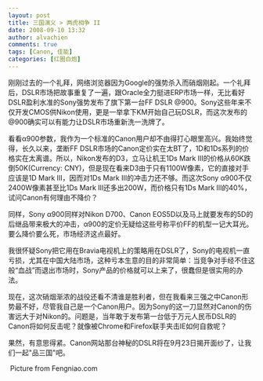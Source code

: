 ```yaml
---
layout: post
title: 三国演义 > 两虎相争 II
date: 2008-09-10 13:32
author: alvachien
comments: true
tags: [Canon, 佳能]
categories: [红圈白炮]
---
```

刚刚过去的一个礼拜，网络浏览器因为Google的强势杀入而硝烟刚起。一个礼拜后，DSLR市场把故事重复了一遍，跟Oracle全力挺进ERP市场一样，无比看好DSLR盈利水准的Sony强势发布了旗下第一台FF DSLR @900。Sony这些年来不仅开发CMOS供Nikon使用，更是一举拿下KM开始自己玩DSLR，而这次发布的@900确实可以有能力让DSLR市场重新洗一洗牌了。
 
看看α900参数，我作为一个标准的Canon用户却不由得打心眼里高兴。我始终觉得，长久以来，垄断FF DSLR市场的Canon定价实在太BT了，1D和1Ds系列的价格实在太离谱。所以，Nikon发布的D3，立马让机王1Ds Mark III的价格从60K跌倒50K(Currency: CNY)，但是现在看来D3由于只有1100W像素，它的直接对手应该是1D Mark III，因而对1Ds Mark III的冲击力还不够。而这次Sony α900不仅2400W像素甚至比1Ds Mark III还多出200W，而价格只有1Ds Mark III的40%，试问Canon有何理由不降价？
 
同样，Sony α900同样对Nikon D700、Canon EOS5D以及马上就要发布的5D的后继品带来极大的冲击，α900的定价无疑给这些号称平价FF的机型一记大耳光。要么降价要么死，市场经济这点最好。
 
我很怀疑Sony把它用在Bravia电视机上的策略用在DSLR了，Sony的电视机一直亏损，尤其在中国大陆市场，这种亏本生意的目的非常简单：当竞争对手经不住这般“血战”而退出市场时，Sony产品的价格就可以上来了，很蠢但是很实用的办法。
 
现在，这次硝烟渐浓的战役还看不清谁是胜利者，但在我看来三强之中Canon形势最不好，尽管我自己是一个Canon用户。因为Sony的这一刀显然对Canon的伤害远大于对Nikon的。问题是，当年敢于发布第一台低于万元人民币DSLR的Canon将如何反击呢？就像被Chrome和Firefox联手夹击IE如何自救呢？
 
果然，有意思得紧。Canon网站那台神秘的DSLR将在9月23日揭开面纱了，让我们一起"品三国"吧。
 
<img src="http://img2.fengniao.com/product/23_450x337/560/ceOy1LBS56Ht6.jpg" alt="" />
Picture from Fengniao.com
